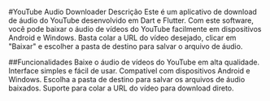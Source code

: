 
#YouTube Audio Downloader
Descrição
Este é um aplicativo de download de áudio do YouTube desenvolvido em Dart e Flutter. Com este software, você pode baixar o áudio de vídeos do YouTube facilmente em dispositivos Android e Windows. Basta colar a URL do vídeo desejado, clicar em "Baixar" e escolher a pasta de destino para salvar o arquivo de áudio.

##Funcionalidades
Baixe o áudio de vídeos do YouTube em alta qualidade.
Interface simples e fácil de usar.
Compatível com dispositivos Android e Windows.
Escolha a pasta de destino para salvar os arquivos de áudio baixados.
Suporte para colar a URL do vídeo para download direto.

